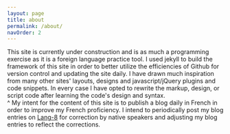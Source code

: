```yaml
---
layout: page
title: about
permalink: /about/
navOrder: 2
---
```


This site is currently under construction and is as much a programming exercise as it is a foreign language practice tool.  I used jekyll to build the framework
of this site in order to better utilize the efficiencies of Github for version
control and updating the site daily.  I have drawn much inspiration from many
other sites' layouts, designs and javascript/jQuery plugins and code snippets.  In
every case I have opted to rewrite the markup, design, or script code after learning
the code's design and syntax.  
^
My intent for the content of this site is to publish a blog daily in French in order to improve my French proficiency. I intend to periodically post my blog entries on [Lang-8](http://lang-8.com/) for correction by native speakers and adjusting my blog entries to reflect the corrections.  
